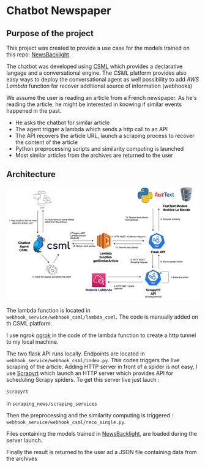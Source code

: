 # Chatbot Newspaper

## Purpose of the project


This project was created to provide a use case for the models trained on this repo: [NewsBacklight](https://github.com/ldelille/NewsBacklight).

The chatbot was developed using [CSML](https://www.csml.dev/) which provides a declarative langage and a conversational engine. 
The _CSML_ platform provides also easy ways to deploy the conversational agent as well possibility to add _AWS Lambda_ function for recover
additional source of information (webhooks)

We assume the user is reading an article from a French newspaper. As he's reading the article, he might be interested in knowing if similar
events happened in the past.

* He asks the chatbot for similar article
* The agent trigger a lambda which sends a http call to an API
* The API recovers the article URL, launch a scraping process to recover the content of the article
* Python preprocessing scripts and similarity computing is launched
* Most similar articles from the archives are returned to the user


## Architecture


![img.png](dataflow.png)

The lambda function is located in `webhook_service/webhook_csml/lambda_csml`. The code is manually added on th CSML platform.
 
I use ngrok [ngrok](https://ngrok.com/) in the code of the lambda function to create a http tunnel to my local machine. 

The two flask API runs locally. Endpoints are located in  `webhook_service/webhook_csml/index.py`. This codes triggers the live scraping of the article.
Adding HTTP server in front of a spider is not easy, I use [Scrapyrt](https://github.com/scrapinghub/scrapyrt) which launch an HTTP server which provides API for scheduling Scrapy spiders.
To get this server live just lauch : 

```bash
scrapyrt
```
in `scraping_news/scraping_services`


Then the preprocessing and the similarity computing is triggered : `webhook_service/webhook_csml/reco_single.py`.

Files containing the models trained in [NewsBacklight](https://github.com/ldelille/NewsBacklight), are loaded during the server launch. 

Finally the result is returned to the user ad a JSON file containing data from the archives